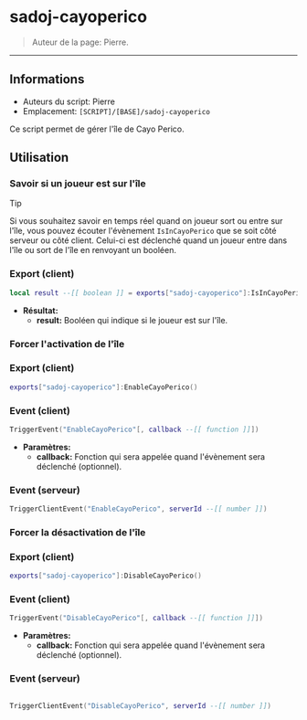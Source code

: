 # sadoj-cayoperico

> Auteur de la page: Pierre.

---

## Informations

* Auteurs du script: Pierre
* Emplacement: `[SCRIPT]/[BASE]/sadoj-cayoperico`

Ce script permet de gérer l'île de Cayo Perico.

## Utilisation

### Savoir si un joueur est sur l'île

> [!TIP]
> Si vous souhaitez savoir en temps réel quand on joueur sort ou entre sur l'île, vous pouvez écouter l'évènement `IsInCayoPerico` que se soit côté serveur ou côté client. Celui-ci est déclenché quand un joueur entre dans l'île ou sort de l'île en renvoyant un booléen.

<!-- tabs:start -->

### **Export (client)**

```lua
local result --[[ boolean ]] = exports["sadoj-cayoperico"]:IsInCayoPerico()
```

* **Résultat:**
  * **result:** Booléen qui indique si le joueur est sur l'île.

<!-- tabs:end -->

### Forcer l'activation de l'île

<!-- tabs:start -->

### **Export (client)**

```lua
exports["sadoj-cayoperico"]:EnableCayoPerico()
```

### **Event (client)**

```lua
TriggerEvent("EnableCayoPerico"[, callback --[[ function ]]])
```

* **Paramètres:**
  * **callback:** Fonction qui sera appelée quand l'évènement sera déclenché (optionnel).

### **Event (serveur)**

```lua
TriggerClientEvent("EnableCayoPerico", serverId --[[ number ]])
```

<!-- tabs:end -->

### Forcer la désactivation de l'île

<!-- tabs:start -->

### **Export (client)**

```lua
exports["sadoj-cayoperico"]:DisableCayoPerico()
```

### **Event (client)**

```lua
TriggerEvent("DisableCayoPerico"[, callback --[[ function ]]])
```

* **Paramètres:**
  * **callback:** Fonction qui sera appelée quand l'évènement sera déclenché (optionnel).

### **Event (serveur)**

```lua

TriggerClientEvent("DisableCayoPerico", serverId --[[ number ]])

```

<!-- tabs:end -->

